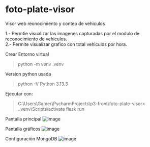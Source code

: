 # foto-plate-visor
Visor web reonocimiento y conteo de vehiculos

1.- Permtie visualizar las imagenes capturadas por el modulo de reconocimiento de vehiculos.<br>
2.- Permite visualizar grafico con total vehiculos por hora.

Crear Entorno virtual 
> python -m venv .venv

Version python usada
>python -V
  Python 3.13.3

Ejecutar con:
> C:\Users\Gamer\PycharmProjects\p3-front\foto-plate-visor> .\.venv\Scripts\activate
> flask run

Pantalla principal
![image](https://github.com/user-attachments/assets/862139ad-e256-466a-9a32-64f3aa4bb804)


Pantalla gráficos
![image](https://github.com/user-attachments/assets/4717c48f-33a0-43e3-88fa-47b5047eef2c)


Configuraciòn MongoDB
![image](https://github.com/user-attachments/assets/f1ee4637-a657-4015-ab48-7a056a06acef)

